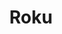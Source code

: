---
title: Roku
crosslinks:
- cordcutters
- RokuDev
- PleX
- netflix
- nflstreams
- VideoBuzz
- technology
- Hulu
- MLBStreams
- Comcast_Xfinity
- NetflixViaVPN
- Televisions
- nvidia
- homesecurity
- puckstreams
- Android
- privacy
- newjersey
- fireTV
---